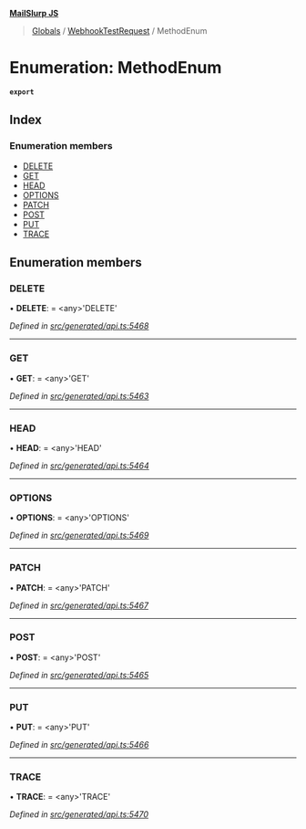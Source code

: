 **[MailSlurp JS](../README.md)**

> [Globals](../README.md) / [WebhookTestRequest](../modules/webhooktestrequest.md) / MethodEnum

# Enumeration: MethodEnum

**`export`** 

## Index

### Enumeration members

* [DELETE](webhooktestrequest.methodenum.md#delete)
* [GET](webhooktestrequest.methodenum.md#get)
* [HEAD](webhooktestrequest.methodenum.md#head)
* [OPTIONS](webhooktestrequest.methodenum.md#options)
* [PATCH](webhooktestrequest.methodenum.md#patch)
* [POST](webhooktestrequest.methodenum.md#post)
* [PUT](webhooktestrequest.methodenum.md#put)
* [TRACE](webhooktestrequest.methodenum.md#trace)

## Enumeration members

### DELETE

•  **DELETE**:  = \<any>'DELETE'

*Defined in [src/generated/api.ts:5468](https://github.com/mailslurp/mailslurp-client/blob/85c640b/src/generated/api.ts#L5468)*

___

### GET

•  **GET**:  = \<any>'GET'

*Defined in [src/generated/api.ts:5463](https://github.com/mailslurp/mailslurp-client/blob/85c640b/src/generated/api.ts#L5463)*

___

### HEAD

•  **HEAD**:  = \<any>'HEAD'

*Defined in [src/generated/api.ts:5464](https://github.com/mailslurp/mailslurp-client/blob/85c640b/src/generated/api.ts#L5464)*

___

### OPTIONS

•  **OPTIONS**:  = \<any>'OPTIONS'

*Defined in [src/generated/api.ts:5469](https://github.com/mailslurp/mailslurp-client/blob/85c640b/src/generated/api.ts#L5469)*

___

### PATCH

•  **PATCH**:  = \<any>'PATCH'

*Defined in [src/generated/api.ts:5467](https://github.com/mailslurp/mailslurp-client/blob/85c640b/src/generated/api.ts#L5467)*

___

### POST

•  **POST**:  = \<any>'POST'

*Defined in [src/generated/api.ts:5465](https://github.com/mailslurp/mailslurp-client/blob/85c640b/src/generated/api.ts#L5465)*

___

### PUT

•  **PUT**:  = \<any>'PUT'

*Defined in [src/generated/api.ts:5466](https://github.com/mailslurp/mailslurp-client/blob/85c640b/src/generated/api.ts#L5466)*

___

### TRACE

•  **TRACE**:  = \<any>'TRACE'

*Defined in [src/generated/api.ts:5470](https://github.com/mailslurp/mailslurp-client/blob/85c640b/src/generated/api.ts#L5470)*
